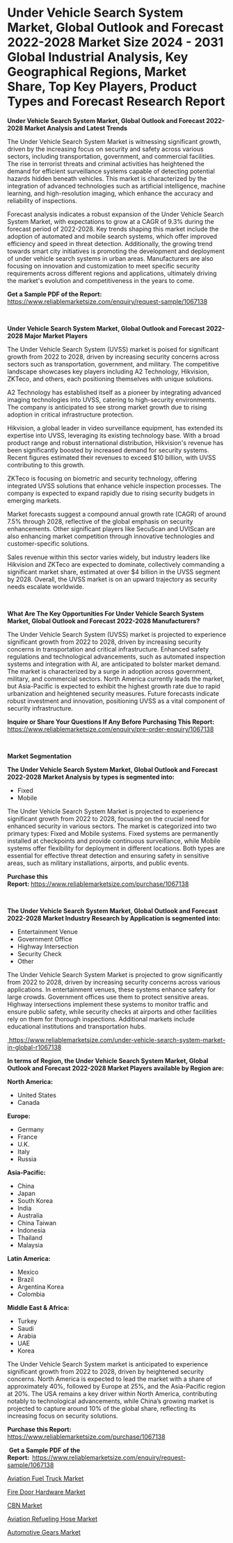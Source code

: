 <p><h1>Under Vehicle Search System Market, Global Outlook and Forecast 2022-2028 Market Size 2024 - 2031 Global Industrial Analysis, Key Geographical Regions, Market Share, Top Key Players, Product Types and Forecast Research Report</h1></p><p><strong>Under Vehicle Search System Market, Global Outlook and Forecast 2022-2028 Market Analysis and Latest Trends</strong></p>
<p><p>The Under Vehicle Search System Market is witnessing significant growth, driven by the increasing focus on security and safety across various sectors, including transportation, government, and commercial facilities. The rise in terrorist threats and criminal activities has heightened the demand for efficient surveillance systems capable of detecting potential hazards hidden beneath vehicles. This market is characterized by the integration of advanced technologies such as artificial intelligence, machine learning, and high-resolution imaging, which enhance the accuracy and reliability of inspections.</p><p>Forecast analysis indicates a robust expansion of the Under Vehicle Search System Market, with expectations to grow at a CAGR of 9.3% during the forecast period of 2022-2028. Key trends shaping this market include the adoption of automated and mobile search systems, which offer improved efficiency and speed in threat detection. Additionally, the growing trend towards smart city initiatives is promoting the development and deployment of under vehicle search systems in urban areas. Manufacturers are also focusing on innovation and customization to meet specific security requirements across different regions and applications, ultimately driving the market's evolution and competitiveness in the years to come.</p></p>
<p><strong>Get a Sample PDF of the Report:&nbsp;</strong> <a href="https://www.reliablemarketsize.com/enquiry/request-sample/1067138">https://www.reliablemarketsize.com/enquiry/request-sample/1067138</a></p>
<p>&nbsp;</p>
<p><strong>Under Vehicle Search System Market, Global Outlook and Forecast 2022-2028 Major Market Players</strong></p>
<p><p>The Under Vehicle Search System (UVSS) market is poised for significant growth from 2022 to 2028, driven by increasing security concerns across sectors such as transportation, government, and military. The competitive landscape showcases key players including A2 Technology, Hikvision, ZKTeco, and others, each positioning themselves with unique solutions.</p><p>A2 Technology has established itself as a pioneer by integrating advanced imaging technologies into UVSS, catering to high-security environments. The company is anticipated to see strong market growth due to rising adoption in critical infrastructure protection.</p><p>Hikvision, a global leader in video surveillance equipment, has extended its expertise into UVSS, leveraging its existing technology base. With a broad product range and robust international distribution, Hikvision's revenue has been significantly boosted by increased demand for security systems. Recent figures estimated their revenues to exceed $10 billion, with UVSS contributing to this growth.</p><p>ZKTeco is focusing on biometric and security technology, offering integrated UVSS solutions that enhance vehicle inspection processes. The company is expected to expand rapidly due to rising security budgets in emerging markets.</p><p>Market forecasts suggest a compound annual growth rate (CAGR) of around 7.5% through 2028, reflective of the global emphasis on security enhancements. Other significant players like SecuScan and UVIScan are also enhancing market competition through innovative technologies and customer-specific solutions.</p><p>Sales revenue within this sector varies widely, but industry leaders like Hikvision and ZKTeco are expected to dominate, collectively commanding a significant market share, estimated at over $4 billion in the UVSS segment by 2028. Overall, the UVSS market is on an upward trajectory as security needs escalate worldwide.</p></p>
<p>&nbsp;</p>
<p><strong>What Are The Key Opportunities For Under Vehicle Search System Market, Global Outlook and Forecast 2022-2028 Manufacturers?</strong></p>
<p><p>The Under Vehicle Search System (UVSS) market is projected to experience significant growth from 2022 to 2028, driven by increasing security concerns in transportation and critical infrastructure. Enhanced safety regulations and technological advancements, such as automated inspection systems and integration with AI, are anticipated to bolster market demand. The market is characterized by a surge in adoption across government, military, and commercial sectors. North America currently leads the market, but Asia-Pacific is expected to exhibit the highest growth rate due to rapid urbanization and heightened security measures. Future forecasts indicate robust investment and innovation, positioning UVSS as a vital component of security infrastructure.</p></p>
<p><strong>Inquire or Share Your Questions If Any Before Purchasing This Report:</strong> <a href="https://www.reliablemarketsize.com/enquiry/pre-order-enquiry/1067138">https://www.reliablemarketsize.com/enquiry/pre-order-enquiry/1067138</a></p>
<p>&nbsp;</p>
<p><strong>Market Segmentation</strong></p>
<p><strong>The Under Vehicle Search System Market, Global Outlook and Forecast 2022-2028 Market Analysis by types is segmented into:</strong></p>
<p><ul><li>Fixed</li><li>Mobile</li></ul></p>
<p><p>The Under Vehicle Search System Market is projected to experience significant growth from 2022 to 2028, focusing on the crucial need for enhanced security in various sectors. The market is categorized into two primary types: Fixed and Mobile systems. Fixed systems are permanently installed at checkpoints and provide continuous surveillance, while Mobile systems offer flexibility for deployment in different locations. Both types are essential for effective threat detection and ensuring safety in sensitive areas, such as military installations, airports, and public events.</p></p>
<p><strong>Purchase this Report:&nbsp;</strong><a href="https://www.reliablemarketsize.com/purchase/1067138">https://www.reliablemarketsize.com/purchase/1067138</a></p>
<p>&nbsp;</p>
<p><strong>The Under Vehicle Search System Market, Global Outlook and Forecast 2022-2028 Market Industry Research by Application is segmented into:</strong></p>
<p><ul><li>Entertainment Venue</li><li>Government Office</li><li>Highway Intersection</li><li>Security Check</li><li>Other</li></ul></p>
<p><p>The Under Vehicle Search System Market is projected to grow significantly from 2022 to 2028, driven by increasing security concerns across various applications. In entertainment venues, these systems enhance safety for large crowds. Government offices use them to protect sensitive areas. Highway intersections implement these systems to monitor traffic and ensure public safety, while security checks at airports and other facilities rely on them for thorough inspections. Additional markets include educational institutions and transportation hubs.</p></p>
<p><a href="https://www.reliablemarketsize.com/under-vehicle-search-system-market-in-global-r1067138">&nbsp;https://www.reliablemarketsize.com/under-vehicle-search-system-market-in-global-r1067138</a></p>
<p><strong>In terms of Region, the Under Vehicle Search System Market, Global Outlook and Forecast 2022-2028 Market Players available by Region are:</strong></p>
<p>
    <p> <strong> North America: </strong>
        <ul>
            <li>United States</li>
            <li>Canada</li>
        </ul>
        </p> 
    <p> <strong> Europe: </strong>
        <ul>
            <li>Germany</li>
            <li>France</li>
            <li>U.K.</li>
            <li>Italy</li>
            <li>Russia</li>
        </ul>
        </p> 
    <p> <strong> Asia-Pacific: </strong>
        <ul>
            <li>China</li>
            <li>Japan</li>
            <li>South Korea</li>
            <li>India</li>
            <li>Australia</li>
            <li>China Taiwan</li>
            <li>Indonesia</li>
            <li>Thailand</li>
            <li>Malaysia</li>
        </ul>
        </p> 
    <p> <strong> Latin America: </strong>
        <ul>
            <li>Mexico</li>
            <li>Brazil</li>
            <li>Argentina Korea</li>
            <li>Colombia</li>
        </ul>
        </p> 
    <p> <strong> Middle East & Africa: </strong>
        <ul>
            <li>Turkey</li>
            <li>Saudi</li>
            <li>Arabia</li>
            <li>UAE</li>
            <li>Korea</li>
        </ul>
    </p>
    </p>
<p><p>The Under Vehicle Search System market is anticipated to experience significant growth from 2022 to 2028, driven by heightened security concerns. North America is expected to lead the market with a share of approximately 40%, followed by Europe at 25%, and the Asia-Pacific region at 20%. The USA remains a key driver within North America, contributing notably to technological advancements, while China’s growing market is projected to capture around 10% of the global share, reflecting its increasing focus on security solutions.</p></p>
<p><strong>Purchase this Report: </strong><a href="https://www.reliablemarketsize.com/purchase/1067138">https://www.reliablemarketsize.com/purchase/1067138</a></p>
<p>&nbsp;<strong>Get a Sample PDF of the Report:&nbsp;&nbsp;</strong><a href="https://www.reliablemarketsize.com/enquiry/request-sample/1067138">https://www.reliablemarketsize.com/enquiry/request-sample/1067138</a></p>
<p><strong></strong></p>
<p><p><a href="https://medium.com/@jacobwilkins67/the-growth-of-the-aviation-fuel-truck-market-has-been-significant-driven-by-various-critical-cdc4817b341e">Aviation Fuel Truck Market</a></p><p><a href="https://www.linkedin.com/pulse/global-fire-door-hardware-market-sector2024-2031-metrics-strategic-rafzf?trackingId=u%2Bv2ue9hQ7aR%2FIqqB%2FmDLw%3D%3D">Fire Door Hardware Market</a></p><p><a href="https://issuu.com/reportprime-2/docs/cbn-market-size-2030.pptx_825beeb0164185">CBN Market</a></p><p><a href="https://medium.com/@jacobwilkins67/aviation-refueling-hose-market-trends-focusing-on-aviation-refueling-hose-market-insight-and-f11de347a040">Aviation Refueling Hose Market</a></p><p><a href="https://www.linkedin.com/pulse/automotive-gears-market-trends-regional-insights-forecasted-2a6xc?trackingId=qpIUedPFQhexrj%2BH0wFc9g%3D%3D">Automotive Gears Market</a></p></p>